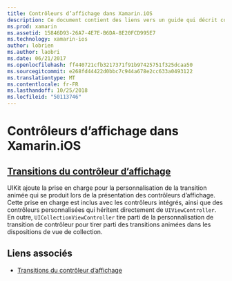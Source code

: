 ```yaml
---
title: Contrôleurs d’affichage dans Xamarin.iOS
description: Ce document contient des liens vers un guide qui décrit comment personnaliser les transitions animées entre les contrôleurs d’affichage dans Xamarin.iOS.
ms.prod: xamarin
ms.assetid: 15846D93-26A7-4E7E-B6DA-8E20FCD995E7
ms.technology: xamarin-ios
author: lobrien
ms.author: laobri
ms.date: 06/21/2017
ms.openlocfilehash: ff440721cfb3217371f91b97425751f325dcaa50
ms.sourcegitcommit: e268fd44422d0bbc7c944a678e2cc633a0493122
ms.translationtype: MT
ms.contentlocale: fr-FR
ms.lasthandoff: 10/25/2018
ms.locfileid: "50113746"
---
```

# <a name="view-controllers-in-xamarinios"></a>Contrôleurs d’affichage dans Xamarin.iOS

## <a name="view-controller-transitionstransitionsmd"></a>[Transitions du contrôleur d’affichage](transitions.md)

UIKit ajoute la prise en charge pour la personnalisation de la transition animée qui se produit lors de la présentation des contrôleurs d’affichage. Cette prise en charge est inclus avec les contrôleurs intégrés, ainsi que des contrôleurs personnalisées qui héritent directement de `UIViewController`. En outre, `UICollectionViewController` tire parti de la personnalisation de transition de contrôleur pour tirer parti des transitions animées dans les dispositions de vue de collection.

## <a name="related-links"></a>Liens associés

- [Transitions du contrôleur d’affichage](~/ios/user-interface/ios-ui/view-controllers/transitions.md)

